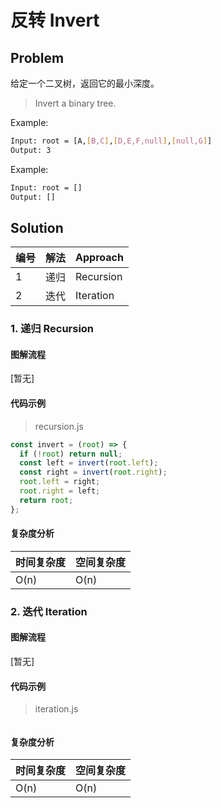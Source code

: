 # 反转 Invert



## Problem

给定一个二叉树，返回它的最小深度。

> Invert a binary tree.

Example:

``` bash
Input: root = [A,[B,C],[D,E,F,null],[null,G]]
Output: 3
```

Example:

``` bash
Input: root = []
Output: []
```



## Solution

| 编号 | 解法 | Approach  |
| ---- | ---- | --------- |
| 1    | 递归 | Recursion |
| 2    | 迭代 | Iteration |

### 1. 递归 Recursion

#### 图解流程

[暂无]

#### 代码示例

> recursion.js

``` js
const invert = (root) => {
  if (!root) return null;
  const left = invert(root.left);
  const right = invert(root.right);
  root.left = right;
  root.right = left;
  return root;
};
```

#### 复杂度分析

| 时间复杂度 | 空间复杂度 |
| ---------- | ---------- |
| O(n)       | O(n)       |

### 2. 迭代 Iteration

#### 图解流程

[暂无]

#### 代码示例

> iteration.js

``` js

```

#### 复杂度分析

| 时间复杂度 | 空间复杂度 |
| ---------- | ---------- |
| O(n)       | O(n)       |



